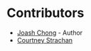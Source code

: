 # Contributors

* [Joash Chong](https://github.com/joashc) - Author
* [Courtney Strachan](https://github.com/cstrachan88)